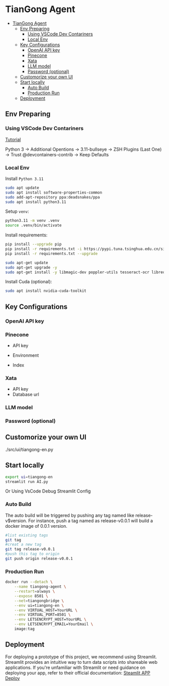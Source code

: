 
# TianGong Agent

- [TianGong Agent](#tiangong-agent)
  - [Env Preparing](#env-preparing)
    - [Using VSCode Dev Contariners](#using-vscode-dev-contariners)
    - [Local Env](#local-env)
  - [Key Configurations](#key-configurations)
    - [OpenAI API key](#openai-api-key)
    - [Pinecone](#pinecone)
    - [Xata](#xata)
    - [LLM model](#llm-model)
    - [Password (optional)](#password-optional)
  - [Customorize your own UI](#customorize-your-own-ui)
  - [Start locally](#start-locally)
    - [Auto Build](#auto-build)
    - [Production Run](#production-run)
  - [Deployment](#deployment)

## Env Preparing

### Using VSCode Dev Contariners

[Tutorial](https://code.visualstudio.com/docs/devcontainers/tutorial)

Python 3 -> Additional Opentions -> 3.11-bullseye -> ZSH Plugins (Last One) -> Trust @devcontainers-contrib -> Keep Defaults

### Local Env

Install `Python 3.11`

```bash
sudo apt update
sudo apt install software-properties-common
sudo add-apt-repository ppa:deadsnakes/ppa
sudo apt install python3.11
```

Setup `venv`:

```bash
python3.11 -m venv .venv
source .venv/bin/activate
```

Install requirements:

```bash
pip install --upgrade pip
pip install -r requirements.txt -i https://pypi.tuna.tsinghua.edu.cn/simple
pip install -r requirements.txt --upgrade
```

```bash
sudo apt-get update
sudo apt-get upgrade -y
sudo apt-get install -y libmagic-dev poppler-utils tesseract-ocr libreoffice pandoc
```

Install Cuda (optional):

```bash
sudo apt install nvidia-cuda-toolkit
```

## Key Configurations

### OpenAI API key

### Pinecone

- API key

- Environment
- Index

### Xata

- API key
- Database url

### LLM model

### Password (optional)

## Customorize your own UI

./src/ui/tiangong-en.py

## Start locally

```bash
export ui=tiangong-en
streamlit run AI.py
```

Or Using VsCode Debug Streamlit Config

### Auto Build

The auto build will be triggered by pushing any tag named like release-v$version. For instance, push a tag named as release-v0.0.1 will build a docker image of 0.0.1 version.

```bash
#list existing tags
git tag
#creat a new tag
git tag release-v0.0.1
#push this tag to origin
git push origin release-v0.0.1
```

### Production Run

```bash
docker run --detach \
    --name tiangong-agent \
    --restart=always \
    --expose 8501 \
    --net=tiangongbridge \
    --env ui=tiangong-en \
    --env VIRTUAL_HOST=YourURL \
    --env VIRTUAL_PORT=8501 \
    --env LETSENCRYPT_HOST=YourURL \
    --env LETSENCRYPT_EMAIL=YourEmail \
    image:tag
```

## Deployment

For deploying a prototype of this project, we recommend using Streamlit. Streamlit provides an intuitive way to turn data scripts into shareable web applications. If you're unfamiliar with Streamlit or need guidance on deploying your app, refer to their official documentation:
[Steamlit APP Deploy](https://docs.streamlit.io/streamlit-community-cloud/deploy-your-app)
